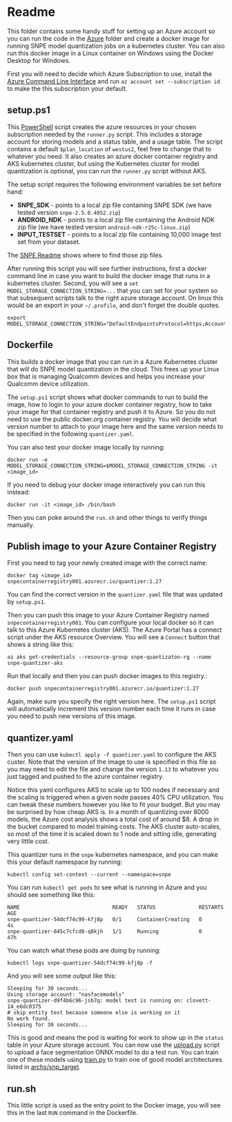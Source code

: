 # Readme

This folder contains some handy stuff for setting up an Azure account so you can run the code in the
[Azure](../../azure/readme.md) folder and create a docker image for running SNPE model quantization
jobs on a kubernetes cluster. You can also run this docker image in a Linux container on Windows
using the Docker Desktop for Windows.

First you will need to decide which Azure Subscription to use, install the
[Azure Command Line Interface](https://docs.microsoft.com/en-us/cli/azure/install-azure-cli-windows?tabs=azure-cli)
and run `az account set --subscription id` to make the this subscription your default.

## setup.ps1

This [PowerShell](https://learn.microsoft.com/en-us/powershell/scripting/install/installing-powershell-on-linux?view=powershell-7.3)
script creates the azure resources in your chosen subscription needed by the `runner.py` script.
This includes a storage account for storing models and a status table, and a usage table. The script
contains a default `$plan_location` of `westus2`, feel free to change that to whatever you need.  It
also creates an azure docker container registry and AKS kubernetes cluster, but using the Kubernetes
cluster for model quantization is optional, you can run the `runner.py` script without AKS.

The setup script requires the following environment variables be set before hand:

- **SNPE_SDK** - points to a local zip file containing SNPE SDK (we have tested version `snpe-2.5.0.4052.zip`)
- **ANDROID_NDK** - points to a local zip file containing the Android NDK zip file (we have tested version `android-ndk-r25c-linux.zip`)
- **INPUT_TESTSET** - points to a local zip file containing 10,000 image test set from your dataset.

The [SNPE Readme](../../snpe/readme.md) shows where to find those zip files.

After running this script you will see further instructions, first a docker command line in case you
want to build the docker image that runs in a kubernetes cluster.  Second, you will see a
`set MODEL_STORAGE_CONNECTION_STRING=...` that you can set for your system so that subsequent scripts
talk to the right azure storage account.  On linux this would be an export in your `~/.profile`, and
don't forget the double quotes.

```
export MODEL_STORAGE_CONNECTION_STRING="DefaultEndpointsProtocol=https;AccountName=mymodels;AccountKey=...==;EndpointSuffix=core.windows.net"
```

## Dockerfile

This builds a docker image that you can run in a Azure Kubernetes cluster that will do SNPE model
quantization in the cloud.  This frees up your Linux box that is managing Qualcomm devices and helps
you increase your Qualcomm device utilization.

The `setup.ps1` script shows what docker commands to run to build the image, how to login to your
azure docker container registry, how to take your image for that container registry and push it
to Azure.  So you do not need to use the public docker.org container registry.  You will decide
what version number to attach to your image here and the same version needs to be specified in the
following `quantizer.yaml`.

You can also test your docker image locally by running:
```
docker run -e MODEL_STORAGE_CONNECTION_STRING=$MODEL_STORAGE_CONNECTION_STRING -it <image_id>
```

If you need to debug your docker image interactively you can run this instead:
```
docker run -it <image_id> /bin/bash
```
Then you can poke around the `run.sh` and other things to verify things manually.

## Publish image to your Azure Container Registry

First you need to tag your newly created image with the correct name:
```
docker tag <image_id> snpecontainerregistry001.azurecr.io/quantizer:1.27
```

You can find the correct version in the `quantizer.yaml` file that was updated by `setup.ps1`.

Then you can push this image to your Azure Container Registry named `snpecontainerregistry001`. You
can configure your local docker so it can talk to this Azure Kubernetes cluster (AKS). The Azure
Portal has a connect script under the AKS resource Overview. You will see a `Connect` button
that shows a string like this:
```
az aks get-credentials --resource-group snpe-quantizaton-rg --name snpe-quantizer-aks
```
Run that locally and then you can push docker images to this registry.:

```
docker push snpecontainerregistry001.azurecr.io/quantizer:1.27
```

Again, make sure you specify the right version here.  The `setup.ps1` script will automatically
increment this version number each time it runs in case you need to push new versions of this image.

## quantizer.yaml

Then you can use `kubectl apply -f quantizer.yaml` to configure the AKS custer.  Note that the version
of the image to use is specified in this file so you may need to edit the file and change the
version `1.13` to whatever you just tagged and pushed to the azure container registry.

Notice this yaml configures AKS to scale up to 100 nodes if necessary and the scaling is triggered
when a given node passes 40% CPU utilization.  You can tweak these numbers however you like to fit
your budget. But you may be surprised by how cheap AKS is. In a month of quantizing over 8000
models, the Azure cost analysis shows a total cost of around $8. A drop in the bucket compared to
model training costs. The AKS cluster auto-scales, so most of the time it is scaled down to 1 node
and sitting idle, generating very little cost.

This quantizer runs in the `snpe` kubernetes namespace, and you can make this your default namespace
by running:
```
kubectl config set-context --current --namespace=snpe
```

You can run `kubectl get pods` to see what is running in Azure and you should see something like this:
```
NAME                              READY   STATUS              RESTARTS   AGE
snpe-quantizer-54dcf74c99-kfj8p   0/1     ContainerCreating   0          4s
snpe-quantizer-845c7cfcd8-q8kjh   1/1     Running             0          47h
```

You can watch what these pods are doing by running:
```
kubectl logs snpe-quantizer-54dcf74c99-kfj8p -f
```
And you will see some output like this:
```
Sleeping for 30 seconds...
Using storage account: "nasfacemodels"
snpe-quantizer-d9f4b6c96-jsb7q: model test is running on: clovett-14_e6dc0375
# skip entity test because someone else is working on it
No work found.
Sleeping for 30 seconds...
```
This is good and means the pod is waiting for work to show up in the `status` table in your
Azure storage account. You can now use the [upload.py](../../azure/upload.py) script to upload a
face segmentation ONNX model to do a test run.  You can train one of these models using
[train.py](../../../train.py) to train one of good model architectures listed in
[archs/snp_target](../../../archs/snp_target).

## run.sh

This little script is used as the entry point to the Docker image, you will see this in the last
`RUN` command in the Dockerfile.
